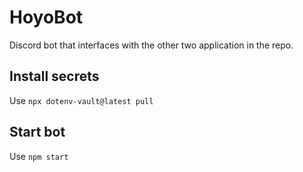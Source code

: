# HoyoBot

Discord bot that interfaces with the other two application in the repo.

## Install secrets
Use `npx dotenv-vault@latest pull`

## Start bot
Use `npm start`
